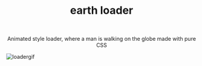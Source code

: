 <h1 align="center">earth loader</h1><br>
<p align="center">Animated style loader, where a man is walking on the globe made with pure CSS<br>
  
  ![loadergif](https://user-images.githubusercontent.com/32673173/87040071-c5f8c600-c20d-11ea-815a-ba7a8d725774.gif)
